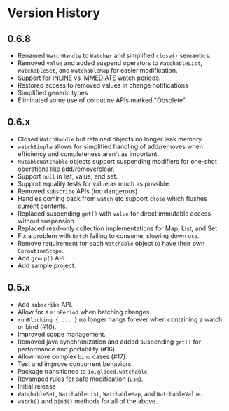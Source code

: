 # Version History

## 0.6.8
* Renamed `WatchHandle` to `Watcher` and simplified `close()` semantics.
* Removed `value` and added suspend operators to `WatchableList`, `WatchableSet`, and `WatchableMap` for easier modification.
* Support for INLINE vs IMMEDIATE watch periods.
* Restored access to removed values in change notifications
* Simplified generic types
* Eliminated some use of coroutine APIs marked "Obsolete".

## 0.6.x
* Closed `WatchHandle` but retained objects no longer leak memory.
* `watchSimple` allows for simplified handling of add/removes when efficiency and completeness aren't as important.
* `MutableWatchable` objects support suspending modifiers for one-shot operations like add/remove/clear.
* Support `null` in list, value, and set.
* Support equality tests for value as much as possible.
* Removed `subscribe` APIs (too dangerous)
* Handles coming back from `watch` etc support `close` which flushes current contents.
* Replaced suspending `get()` with `value` for direct immutable access without suspension.
* Replaced read-only collection implementations for Map, List, and Set.
* Fix a problem with `batch` failing to consume, slowing down `use`.
* Remove requirement for each `Watchable` object to have their own `CoroutineScope`.
* Add `group()` API.
* Add sample project.

## 0.5.x

* Add `subscribe` API.
* Allow for a `minPeriod` when batching changes.
* `runBlocking { ... }` no longer hangs forever when containing a watch or bind (#10).
* Improved scope management.
* Removed java synchronization and added suspending `get()` for performance and portability (#16).
* Allow more complex `bind` cases (#17).
* Test and improve concurrent behaviors.
* Package transitioned to `io.gladed.watchable`.
* Revamped rules for safe modification (`use`).
* Initial release
* `WatchableSet`, `WatchableList`, `WatchableMap`, and `WatchableValue`.
* `watch()` and `bind()` methods for all of the above.
